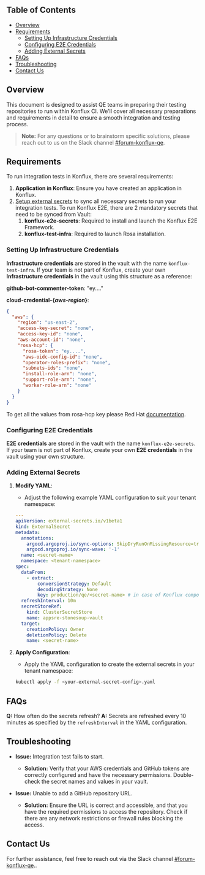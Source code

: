 ## Table of Contents

- [Overview](#overview)
- [Requirements](#requirements)
  - [Setting Up Infrastructure Credentials](#setting-up-infrastructure-credentials)
  - [Configuring E2E Credentials](#configuring-e2e-credentials)
  - [Adding External Secrets](#adding-external-secrets)
- [FAQs](#faqs)
- [Troubleshooting](#troubleshooting)
- [Contact Us](#contact-us)

## Overview

This document is designed to assist QE teams in preparing their testing repositories to run within Konflux CI. We'll cover all necessary preparations and requirements in detail to ensure a smooth integration and testing process.

> **Note:** For any questions or to brainstorm specific solutions, please reach out to us on the Slack channel [#forum-konflux-qe](https://slack.com).

## Requirements

To run integration tests in Konflux, there are several requirements:

1. **Application in Konflux**: Ensure you have created an application in Konflux.
2. [Setup external secrets](#adding-external-secrets) to sync all necessary secrets to run your integration tests. To run Konflux E2E, there are 2 mandatory secrets that need to be synced from Vault:
    1. **konflux-e2e-secrets**: Required to install and launch the Konflux E2E Framework.
    2. **konflux-test-infra**: Required to launch Rosa installation.

### Setting Up Infrastructure Credentials

**Infrastructure credentials** are stored in the vault with the name `konflux-test-infra`. If your team is not part of Konflux, create your own **Infrastructure credentials** in the vault using this structure as a reference:

**github-bot-commenter-token**: "ey...."

**cloud-credential-{*aws-region*}**:
```json
{
  "aws": {
    "region": "us-east-2",
    "access-key-secret": "none",
    "access-key-id": "none",
    "aws-account-id": "none",
    "rosa-hcp": {
      "rosa-token": "ey....",
      "aws-oidc-config-id": "none",
      "operator-roles-prefix": "none",
      "subnets-ids": "none",
      "install-role-arn": "none",
      "support-role-arn": "none",
      "worker-role-arn": "none"
    }
  }
}
```

To get all the values from rosa-hcp key please Red Hat [documentation](https://docs.openshift.com/rosa/rosa_hcp/rosa-hcp-sts-creating-a-cluster-quickly.html).

### Configuring E2E Credentials

**E2E credentials** are stored in the vault with the name `konflux-e2e-secrets`. If your team is not part of Konflux, create your own **E2E credentials** in the vault using your own structure.

### Adding External Secrets

1. **Modify YAML**:
    - Adjust the following example YAML configuration to suit your tenant namespace:
    ```yaml
    ---
    apiVersion: external-secrets.io/v1beta1
    kind: ExternalSecret
    metadata:
      annotations:
        argocd.argoproj.io/sync-options: SkipDryRunOnMissingResource=true
        argocd.argoproj.io/sync-wave: '-1'
      name: <secret-name>
      namespace: <tenant-namespace>
    spec:
      dataFrom:
        - extract:
            conversionStrategy: Default
            decodingStrategy: None
            key: production/qe/<secret-name> # in case of Konflux components
      refreshInterval: 10m
      secretStoreRef:
        kind: ClusterSecretStore
        name: appsre-stonesoup-vault
      target:
        creationPolicy: Owner
        deletionPolicy: Delete
        name: <secret-name>
    ```

2. **Apply Configuration**:
    - Apply the YAML configuration to create the external secrets in your tenant namespace:
    ```sh
    kubectl apply -f <your-external-secret-config>.yaml
    ```

## FAQs

**Q:** How often do the secrets refresh?
**A:** Secrets are refreshed every 10 minutes as specified by the `refreshInterval` in the YAML configuration.

## Troubleshooting

- **Issue:** Integration test fails to start.
  - **Solution:** Verify that your AWS credentials and GitHub tokens are correctly configured and have the necessary permissions. Double-check the secret names and values in your vault.

- **Issue:** Unable to add a GitHub repository URL.
  - **Solution:** Ensure the URL is correct and accessible, and that you have the required permissions to access the repository. Check if there are any network restrictions or firewall rules blocking the access.

## Contact Us

For further assistance, feel free to reach out via the Slack channel [#forum-konflux-qe](https://slack.com)..
